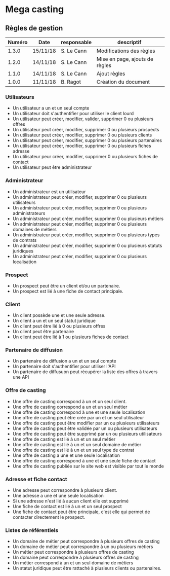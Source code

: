 # Mega casting

## Règles de gestion

| Numéro | Date     | responsable | descriptif                     |
| ------ | -------- | ----------- | ------------------------------ |
| 1.3.0  | 15/11/18 | S. Le Cann  | Modifications des règles       |
| 1.2.0  | 14/11/18 | S. Le Cann  | Mise en page, ajouts de règles |
| 1.1.0  | 14/11/18 | S. Le Cann  | Ajout règles                   |
| 1.0.0  | 11/11/18 | B. Ragot    | Création du document           |

### Utilisateurs

- Un utilisateur a un et un seul compte
- Un utilisateur doit s'authentifier pour utiliser le client lourd
- Un utilisateur peut créer, modifier, valider, supprimer 0 ou plusieurs offres
- Un utilisateur peut créer, modifier, supprimer 0 ou plusieurs prospects
- Un utilisateur peut créer, modifier, supprimer 0 ou plusieurs clients
- Un utilisateur peut créer, modifier, supprimer 0 ou plusieurs partenaires
- Un utilisateur peut créer, modifier, supprimer 0 ou plusieurs fiches adresse
- Un utilisateur peur créer, modifier, supprimer 0 ou plusieurs fiches de contact
- Un utilisateur peut être administrateur

### Administrateur

- Un administrateur est un utilisateur
- Un administrateur peut créer, modifier, supprimer 0 ou plusieurs utilisateurs
- Un administrateur peut créer, modifier, supprimer 0 ou plusieurs administrateurs
- Un administrateur peut créer, modifier, supprimer 0 ou plusieurs métiers
- Un administrateur peut créer, modifier, supprimer 0 ou plusieurs domaines de métiers
- Un administrateur peut créer, modifier, supprimer 0 ou plusieurs types de contrats
- Un administrateur peut créer, modifier, supprimer 0 ou plusieurs statuts juridiques
- Un administrateur peut créer, modifier, supprimer 0 ou plusieurs localisation

### Prospect

- Un prospect peut être un client et/ou un partenaire.
- Un prospect est lié à une fiche de contact principale.

### Client

- Un client possède une et une seule adresse.
- Un client a un et un seul statut juridique
- Un client peut être lié à 0 ou plusieurs offres
- Un client peut être partenaire
- Un client peut être lié à 1 ou plusieurs fiches de contact

### Partenaire de diffusion

- Un partenaire de diffusion a un et un seul compte
- Un partenaire doit s'authentifier pour utiliser l'API
- Un partenaire de diffusuon peut récupérer la liste des offres à travers une API
  
### Offre de casting

- Une offre de casting correspond à un et un seul client.
- Une offre de casting correspond a un et un seul métier
- Une offre de casting correspond à une et une seule localisation
- Une offre de casting peut être crée par un et un seul utilisateur
- Une offre de casting peut être modifier par un ou plusieurs utilisateurs
- Une offre de casting peut être validée par un ou plusieurs utilisateurs
- Une offre de casting peut être supprimé par un ou plusieurs utilisateurs
- Une offre de casting est lié à un et un seul métier
- Une offre de casting est lié à un et un seul domaine de métier
- Une offre de casting est lié à un et un seul type de contrat
- Une offre de casting a une et une seule localisation
- Une offre de casting correspond à une et une seule fiche de contact
- Une offre de casting publiée sur le site web est visible par tout le monde

### Adresse et fiche contact

- Une adresse peut correspondre à plusieurs client.
- Une adresse a une et une seule localisation
- Si une adresse n'est lié à aucun client elle est supprimé
- Une fiche de contact est lié à un et un seul prospect
- Une fiche de contact peut être principale, c'est elle qui permet de contacter directement le prospect.

### Listes de référentiels

- Un domaine de métier peut correspondre à plusieurs offres de casting
- Un domaine de métier peut correspondre à un ou plusieurs métiers
- Un métier peut correspondre à plusieurs offres de casting
- Un domaine peut correspondre à plusieurs offres de casting
- Un métier correspond à un et un seul domaine de métiers
- Un statut juridique peut être rattaché à plusieurs clients ou partenaires.

